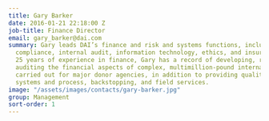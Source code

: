 ```yaml
---
title: Gary Barker
date: 2016-01-21 22:18:00 Z
job-title: Finance Director
email: gary_barker@dai.com
summary: Gary leads DAI’s finance and risk and systems functions, including contracting,
  compliance, internal audit, information technology, ethics, and insurance. With
  25 years of experience in finance, Gary has a record of developing, reviewing, and
  auditing the financial aspects of complex, multimillion-pound international projects
  carried out for major donor agencies, in addition to providing quality control,
  systems and process, backstopping, and field services.
image: "/assets/images/contacts/gary-barker.jpg"
group: Management
sort-order: 1
---
```


